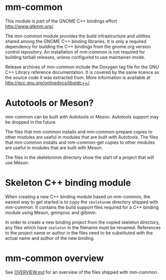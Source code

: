 # mm-common

This module is part of the GNOME C++ bindings effort <http://www.gtkmm.org/>.

The mm-common module provides the build infrastructure and utilities
shared among the GNOME C++ binding libraries.  It is only a required
dependency for building the C++ bindings from the gnome.org version
control repository.  An installation of mm-common is not required for
building tarball releases, unless configured to use maintainer-mode.

Release archives of mm-common include the Doxygen tag file for the
GNU C++ Library reference documentation.  It is covered by the same
licence as the source code it was extracted from.  More information
is available at <http://gcc.gnu.org/onlinedocs/libstdc++/>.

# Autotools or Meson?

mm-common can be built with Autotools or Meson. Autotools support may be
dropped in the future.

The files that mm-common installs and mm-common-prepare copies to other
modules are useful in modules that are built with Autotools.
The files that mm-common installs and mm-common-get copies to other
modules are useful in modules that are built with Meson.

The files in the skeletonmm directory show the start of a project that will
use Meson.

# Skeleton C++ binding module

When creating a new C++ binding module based on mm-common, the easiest way
to get started is to copy the `skeletonmm` directory shipped with mm-common.
It contains the build support files required for a C++ binding module using
Meson, gmmproc and glibmm.

In order to create a new binding project from the copied skeleton directory,
any files which have `skeleton` in the filename must be renamed.  References
to the project name or author in the files need to be substituted with the
actual name and author of the new binding.

# mm-common overview

See [OVERVIEW.md](OVERVIEW.md) for an overview of the files shipped with mm-common.
